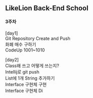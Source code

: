 ## LikeLion Back-End School
#### 3주차
[day1]<br>
Git Repository Create and Push <br>
화폐 매수 구하기 <br>
CodeUp 1001~1010 <br>

[day2]<br>
Class왜 쓰고 어떻게 쓰는지? <br>
Intellij로 git push <br>
List에 1개 String 추가하기 <br>
Interface 구현체 구현 <br>
Interface 구현체 Di <br>


